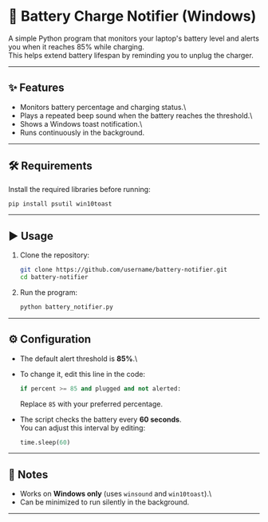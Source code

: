 # 🔋 Battery Charge Notifier (Windows)

A simple Python program that monitors your laptop's battery level and
alerts you when it reaches 85% while charging.\
This helps extend battery lifespan by reminding you to unplug the
charger.

------------------------------------------------------------------------

## ✨ Features

-   Monitors battery percentage and charging status.\
-   Plays a repeated beep sound when the battery reaches the threshold.\
-   Shows a Windows toast notification.\
-   Runs continuously in the background.

------------------------------------------------------------------------

## 🛠️ Requirements

Install the required libraries before running:

``` bash
pip install psutil win10toast
```

------------------------------------------------------------------------

## ▶️ Usage

1.  Clone the repository:

    ``` bash
    git clone https://github.com/username/battery-notifier.git
    cd battery-notifier
    ```

2.  Run the program:

    ``` bash
    python battery_notifier.py
    ```

------------------------------------------------------------------------

## ⚙️ Configuration

-   The default alert threshold is **85%**.\

-   To change it, edit this line in the code:

    ``` python
    if percent >= 85 and plugged and not alerted:
    ```

    Replace `85` with your preferred percentage.

-   The script checks the battery every **60 seconds**.\
    You can adjust this interval by editing:

    ``` python
    time.sleep(60)
    ```

------------------------------------------------------------------------

## 📌 Notes

-   Works on **Windows only** (uses `winsound` and `win10toast`).\
-   Can be minimized to run silently in the background.

------------------------------------------------------------------------